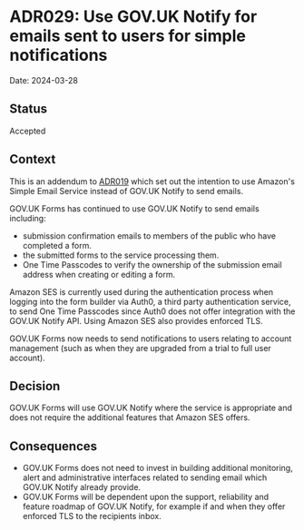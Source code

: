 # ADR029: Use GOV.UK Notify for emails sent to users for simple notifications

Date: 2024-03-28

## Status

Accepted


## Context

This is an addendum to [ADR019](ADR019-use-amazon-ses.md) which set out the intention to use Amazon's Simple Email Service instead of GOV.UK Notify to send emails.

GOV.UK Forms has continued to use GOV.UK Notify to send emails including:
- submission confirmation emails to members of the public who have completed a form.
- the submitted forms to the service processing them.
- One Time Passcodes to verify the ownership of the submission email address when creating or editing a form.

Amazon SES is currently used during the authentication process when logging into the form builder via Auth0, a third party authentication service, to send One Time Passcodes since Auth0 does not offer integration with the GOV.UK Notify API. Using Amazon SES also provides enforced TLS.

GOV.UK Forms now needs to send notifications to users relating to account management (such as when they are upgraded from a trial to full user account).

## Decision

GOV.UK Forms will use GOV.UK Notify where the service is appropriate and does not require the additional features that Amazon SES offers.

## Consequences

- GOV.UK Forms does not need to invest in building additional monitoring, alert and administrative interfaces related to sending email which GOV.UK Notify already provide.
- GOV.UK Forms will be dependent upon the support, reliability and feature roadmap of GOV.UK Notify, for example if and when they offer enforced TLS to the recipients inbox.
